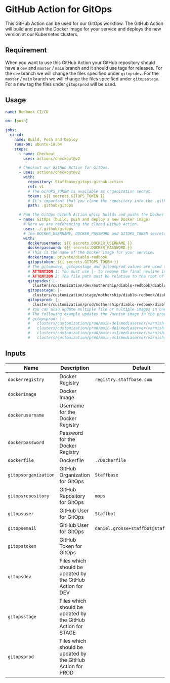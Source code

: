 # GitHub Action for GitOps

This GitHub Action can be used for our GitOps workflow. The GitHub Action will build and push the Docker image for your service and deploys the new version at our Kubernetes clusters.

## Requirement

When you want to use this GitHub Action your GitHub repository should have a `dev` and `master` / `main` branch and it should use tags for releases. For the `dev` branch we will change the files specified under `gitopsdev`. For the `master` / `main` branch we will change the files specified under `gitopsstage`. For a new tag the files under `gitopsprod` will be used.

## Usage

```yaml
name: Redbook CI/CD

on: [push]

jobs:
  ci-cd:
    name: Build, Push and Deploy
    runs-on: ubuntu-18.04
    steps:
      - name: Checkout
        uses: actions/checkout@v2

      # Checkout our GitHub Action for GitOps.
      - uses: actions/checkout@v2
        with:
          repository: Staffbase/gitops-github-action
          ref: v1
          # The GITOPS_TOKEN is available as organization secret.
          token: ${{ secrets.GITOPS_TOKEN }}
          # It's important that you clone the repository into the .github/gitops path, because the GitHub Action has a hard dependency on this path.
          path: .github/gitops

      # Run the GitOps GitHub Action which builds and pushs the Docker image and then updates the deployment in the mops repository.
      - name: GitOps (build, push and deploy a new Docker image)
        # Here we are referencing the cloned GitHub Action.
        uses: ./.github/gitops
        # The DOCKER_USERNAME, DOCKER_PASSWORD and GITOPS_TOKEN secrets are available as organization secret.
        with:
          dockerusername: ${{ secrets.DOCKER_USERNAME }}
          dockerpassword: ${{ secrets.DOCKER_PASSWORD }}
          # This is the name of the Docker image for your service.
          dockerimage: private/diablo-redbook
          gitopstoken: ${{ secrets.GITOPS_TOKEN }}
          # The gitopsdev, gitopsstage and gitopsprod values are used to specify which files including the YAML path which should be updated with the new image.
          # ATTENTION 1: You must use |- to remove the final newline in the string, otherwise the GitHub Action will fail.
          # ATTENTION 2: The file path must be relative to the root of the GitOps repository (default: Staffbase/mops).
          gitopsdev: |-
            clusters/customization/dev/mothership/diablo-redbook/diablo-redbook-helm.yaml spec.template.spec.containers.redbook.image
          gitopsstage: |-
            clusters/customization/stage/mothership/diablo-redbook/diablo-redbook-helm.yaml spec.template.spec.containers.redbook.image
          gitopsprod: |-
            clusters/customization/prod/mothership/diablo-redbook/diablo-redbook-helm.yaml spec.template.spec.containers.redbook.image
          # You can also update multiple file or multiple images in one file.
          # The following example updates the Varnish image in the production cluster for main-de1 and main-us1. It also updates two images one is used for the init container and the other one for the normal container.
          # gitopsprod: |-
          #   clusters/customization/prod/main-de1/mediaserver/varnish-helm.yaml spec.template.spec.initContainers.config.image
          #   clusters/customization/prod/main-de1/mediaserver/varnish-helm.yaml spec.template.spec.containers.varnish.image
          #   clusters/customization/prod/main-us1/mediaserver/varnish-helm.yaml spec.template.spec.initContainers.config.image
          #   clusters/customization/prod/main-us1/mediaserver/varnish-helm.yaml spec.template.spec.containers.varnish.image
```

## Inputs

| Name | Description | Default |
| ---- | ----------- | ------- |
| `dockerregistry` | Docker Registry | `registry.staffbase.com`|
| `dockerimage` | Docker Image | |
| `dockerusername` | Username for the Docker Registry | |
| `dockerpassword` | Password for the Docker Registry | |
| `dockerfile` | Dockerfile | `./Dockerfile` |
| `gitopsorganization` | GitHub Organization for GitOps | `Staffbase` |
| `gitopsrepository` | GitHub Repository for GitOps | `mops` |
| `gitopsuser` | GitHub User for GitOps | `Staffbot` |
| `gitopsemail` | GitHub User for GitOps | `daniel.grosse+staffbot@staffbase.com` |
| `gitopstoken` | GitHub Token for GitOps | |
| `gitopsdev` | Files which should be updated by the GitHub Action for DEV | |
| `gitopsstage` | Files which should be updated by the GitHub Action for STAGE | |
| `gitopsprod` | Files which should be updated by the GitHub Action for PROD | |
